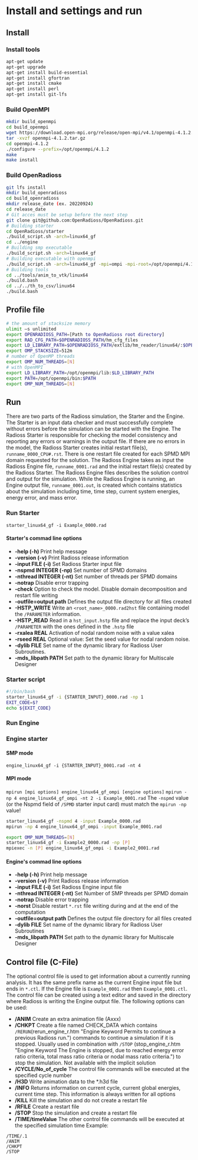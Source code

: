 <!-- Keywords: radioss, install, proba  -->

# Install and settings and run

## Install
### Install tools
```bash
apt-get update
apt-get upgrade
apt-get install build-essential
apt-get install gfortran
apt-get install cmake
apt-get install perl
apt-get install git-lfs
```

### Build OpenMPI
```bash
mkdir build_openmpi
cd build_openmpi
wget https://download.open-mpi.org/release/open-mpi/v4.1/openmpi-4.1.2.tar.gz
tar -xvzf openmpi-4.1.2.tar.gz
cd openmpi-4.1.2
./configure --prefix=/opt/openmpi/4.1.2
make
make install
```

### Build OpenRadioss
```bash
git lfs install
mkdir build_openradioss
cd build_openradioss
mkdir release_date (ex. 20220924)
cd release_date 
# Git acces must be setup before the next step
git clone git@github.com:OpenRadioss/OpenRadioss.git
# Building starter
cd OpenRadioss/starter
./build_script.sh -arch=linux64_gf
cd ../engine
# Building smp executable
./build_script.sh -arch=linux64_gf
# Building executable with openmpi
./build_script.sh -arch=linux64_gf -mpi=ompi -mpi-root=/opt/openmpi/4.1.2
# Building tools
cd ../tools/anim_to_vtk/linux64
./build.bash
cd ../../th_to_csv/linux64
./build.bash
```

## Profile file

```bash
# the amount of stacksize memory
ulimit –s unlimited
export OPENRADIOSS_PATH=[Path to OpenRadioss root directory]
export RAD_CFG_PATH=$OPENRADIOSS_PATH/hm_cfg_files
export LD_LIBRARY_PATH=$OPENRADIOSS_PATH/extlib/hm_reader/linux64/:$OPENRADIOSS_PATH/extlib/h3d/lib/linux64/:$LD_LIBRARY_PATH
export OMP_STACKSIZE=512m
# number of OpenMP threads
export OMP_NUM_THREADS=[N]
# with OpenMPI
export LD_LIBRARY_PATH=/opt/openmpi/lib:$LD_LIBRARY_PATH
export PATH=/opt/openmpi/bin:$PATH
export OMP_NUM_THREADS=[N]
```

## Run
There are two parts of the Radioss simulation, the Starter and the Engine.
The Starter is an input data checker and must successfully complete without errors before the simulation can be started with the Engine.
The Radioss Starter is responsible for checking the model consistency and reporting any errors or warnings in the output file. If there are no errors in the model, the Radioss Starter creates initial restart file(s), `runname_0000_CPU#.rst`. There is one restart file created for each SPMD MPI domain requested for the solution.
The Radioss Engine takes as input the Radioss Engine file, `runname_0001.rad` and the initial restart file(s) created by the Radioss Starter. The Radioss Engine files describes the solution control and output for the simulation. While the Radioss Engine is running, an Engine output file, `runname_0001.out`, is created which contains statistics about the simulation including time, time step, current system energies, energy error, and mass error.

### Run Starter
`starter_linux64_gf -i Example_0000.rad`
#### Starter's commad line options
 - **-help	(-h)**	Print help message
- **-version	(-v)**	Print Radioss release information
- **-input FILE	(-i)**	Set Radioss Starter input file
- **-nspmd INTEGER	(-np)**	Set number of SPMD domains
- **-nthread INTEGER	(-nt)**	Set number of threads per SPMD domains
- **-notrap**	Disable error trapping
- **-check**	Option to check the model. Disable domain decomposition and restart file writing
- **-outfile=output path**	Defines the output file directory for all files created
- **-HSTP_WRITE**	Write an `<root_name>_0000.rad2hst` file containing model the `/PARAMETER` information.
- **-HSTP_READ**	Read in a `hst_input.hstp` file and replace the input deck’s `/PARAMETER` with the ones defined in the `.hstp` file
- **-rxalea REAL**	Activation of nodal random noise with a value xalea
- **-rseed REAL**	Optional value: Set the seed value for nodal random noise.
- **-dylib FILE**	Set name of the dynamic library for Radioss User Subroutines.
- **-mds_libpath PATH** Set path to the dynamic library for Multiscale Designer

### Starter script

```bash
#!/bin/bash
starter_linux64_gf -i {STARTER_INPUT}_0000.rad -np 1
EXIT_CODE=$?
echo ${EXIT_CODE}
```

### Run Engine
### Engine starter
#### SMP mode
`engine_linux64_gf -i {STARTER_INPUT}_0001.rad -nt 4`
#### MPI mode
`mpirun [mpi options] engine_linux64_gf_ompi [engine options]`
`mpirun -np 4 engine_linux64_gf_ompi -nt 2 -i Example_0001.rad`
The `-nspmd` value (or the Nspmd field of `/SPMD` starter input card) must match the `mpirun -np` value!
```bash
starter_linux64_gf -nspmd 4 -input Example_0000.rad
mpirun -np 4 engine_linux64_gf_ompi -input Example_0001.rad

export OMP_NUM_THREADS=[N]
starter_linux64_gf -i Example2_0000.rad -np [P]
mpiexec -n [P] engine_linux64_gf_ompi -i Example2_0001.rad
```

#### Engine's commad line options
- **-help	(-h)**	Print help message
- **-version	(-v)**	Print Radioss release information
- **-input FILE	(-i)**	Set Radioss Engine input file
- **-nthread INTEGER	(-nt)**	Set Number of SMP threads per SPMD domain
- **-notrap**	Disable error trapping
- **-norst**	Disable restart `*.rst` file writing during and at the end of the computation
- **-outfile=output path**	Defines the output file directory for all files created
- **-dylib FILE**	Set name of the dynamic library for Radioss User Subroutines
- **-mds_libpath PATH**	Set path to the dynamic library for Multiscale Designer

## Control file (C-File)
The optional control file is used to get information about a currently running analysis. It has the same prefix name as the current Engine input file but ends in `*.ctl`. If the Engine file is `Example_0001.rad` then `Example_0001.ctl`.
The control file can be created using a text editor and saved in the directory where Radioss is writing the Engine output file. The following options can be used:
- **/ANIM** Create an extra animation file (Axxx)
- **/CHKPT** Create a file named CHECK_DATA which contains `/RERUN`(rerun_engine_r.htm "Engine Keyword Permits to continue a previous Radioss run.") commands to continue a simulation if it is stopped. Usually used in combination with `/STOP` (stop_engine_r.htm "Engine Keyword The Engine is stopped, due to reached energy error ratio criteria, total mass ratio criteria or nodal mass ratio criteria.") to stop the simulation. Not available with the implicit solution
- **/CYCLE/No_of_cycle** The control file commands will be executed at the specified cycle number
- **/H3D** Write animation data to the *.h3d file
- **/INFO** Returns information on current cycle, current global energies, current time step. This information is always written for all options
- **/KILL** Kill the simulation and do not create a restart file
- **/RFILE** Create a restart file
- **/STOP** Stop the simulation and create a restart file
- **/TIME/timeValue** The other control file commands will be executed at the specified simulation time
Example:
```
/TIME/.1
/ANIM
/CHKPT
/STOP
```
